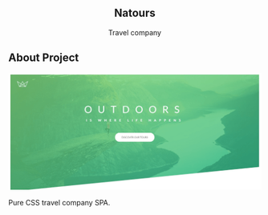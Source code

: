 <h2 align="center">Natours</h3>

  <p align="center">
    Travel company
    <br />
</p>

<!-- ABOUT THE PROJECT -->
## About Project
![Alt text](/img/Natours.png?raw=true "Natours")
<p>
Pure CSS travel company SPA.
</p>
